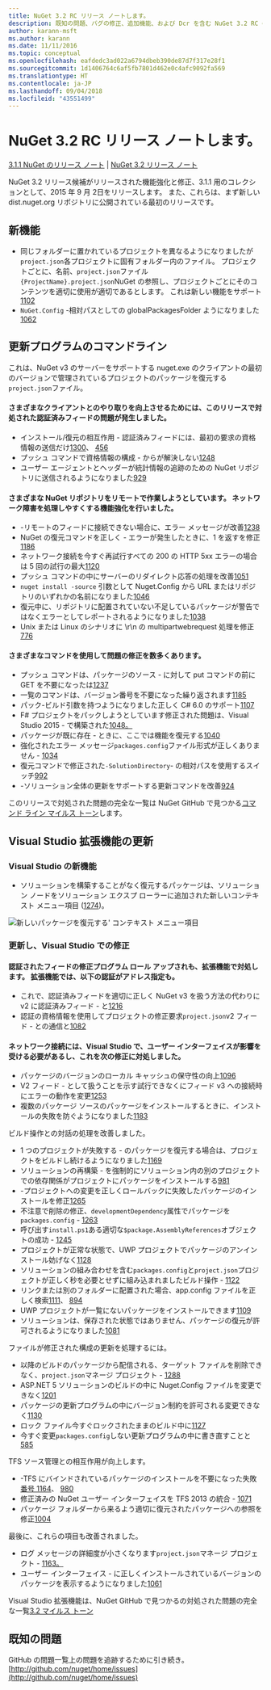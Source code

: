 ```yaml
---
title: NuGet 3.2 RC リリース ノートします。
description: 既知の問題、バグの修正、追加機能、および Dcr を含む NuGet 3.2 RC のリリース ノート。
author: karann-msft
ms.author: karann
ms.date: 11/11/2016
ms.topic: conceptual
ms.openlocfilehash: eafdedc3ad022a6794dbeb390de87d7f317e28f1
ms.sourcegitcommit: 1d1406764c6af5fb7801d462e0c4afc9092fa569
ms.translationtype: HT
ms.contentlocale: ja-JP
ms.lasthandoff: 09/04/2018
ms.locfileid: "43551499"
---
```

# <a name="nuget-32-rc-release-notes"></a>NuGet 3.2 RC リリース ノートします。

[3.1.1 NuGet のリリース ノート](../release-notes/nuget-3.1.1.md) | [NuGet 3.2 リリース ノート](../release-notes/nuget-3.2.md)

NuGet 3.2 リリース候補がリリースされた機能強化と修正、3.1.1 用のコレクションとして、2015 年 9 月 2日をリリースします。  また、これらは、まず新しい dist.nuget.org リポジトリに公開されている最初のリリースです。

## <a name="new-features"></a>新機能

* 同じフォルダーに置かれているプロジェクトを異なるようになりましたが`project.json`各プロジェクトに固有フォルダー内のファイル。  プロジェクトごとに、名前、`project.json`ファイル`{ProjectName}.project.json`NuGet の参照し、プロジェクトごとにそのコンテンツを適切に使用が適切であるとします。  これは新しい機能をサポート[1102](https://github.com/NuGet/Home/issues/1102)
* `NuGet.Config` -相対パスとしての globalPackagesFolder ようになりました[1062](https://github.com/NuGet/Home/issues/1062)

## <a name="command-line-updates"></a>更新プログラムのコマンドライン

これは、NuGet v3 のサーバーをサポートする nuget.exe のクライアントの最初のバージョンで管理されているプロジェクトのパッケージを復元する`project.json`ファイル。

#### <a name="there-were-a-number-of-authenticated-feed-issues-that-were-addressed-in-this-release-to-improve-interactions-with-the-client"></a>さまざまなクライアントとのやり取りを向上させるためには、このリリースで対処された認証済みフィードの問題が発生しました。

* インストール/復元の相互作用 - 認証済みフィードには、最初の要求の資格情報の送信だけ[1300](https://github.com/NuGet/Home/issues/1300)、 [456](https://github.com/NuGet/Home/issues/456)
* プッシュ コマンドで資格情報の構成 - からが解決しない[1248](https://github.com/NuGet/Home/issues/1248)
* ユーザー エージェントとヘッダーが統計情報の追跡のための NuGet リポジトリに送信されるようになりました[929](https://github.com/NuGet/Home/issues/929)

#### <a name="we-made-a-number-of-improvements-to-better-handle-network-failures-while-attempting-to-work-with-a-remote-nuget-repository"></a>さまざまな NuGet リポジトリをリモートで作業しようとしています。 ネットワーク障害を処理しやすくする機能強化を行いました。

* -リモートのフィードに接続できない場合に、エラー メッセージが改善[1238](https://github.com/NuGet/Home/issues/1238)
* NuGet の復元コマンドを正しく - エラーが発生したときに、1 を返すを修正[1186](https://github.com/NuGet/Home/issues/1186)
* ネットワーク接続を今すぐ再試行すべての 200 の HTTP 5xx エラーの場合は 5 回の試行の最大[1120](https://github.com/NuGet/Home/issues/1120)
* プッシュ コマンドの中にサーバーのリダイレクト応答の処理を改善[1051](https://github.com/NuGet/Home/issues/1051)
* `nuget install -source` 引数として Nuget.Config から URL またはリポジトリのいずれかの名前になりました[1046](https://github.com/NuGet/Home/issues/1046)
* 復元中に、リポジトリに配置されていない不足しているパッケージが警告ではなくエラーとしてレポートされるようになりました[1038](https://github.com/NuGet/Home/issues/1038)
* Unix または Linux のシナリオに \r\n の multipartwebrequest 処理を修正[776](https://github.com/NuGet/Home/issues/776)

#### <a name="there-are-a-number-of-fixes-to-issues-with-various-commands"></a>さまざまなコマンドを使用して問題の修正を数多くあります。

* プッシュ コマンドは、パッケージのソース - に対して put コマンドの前に GET を不要になったは[1237](https://github.com/NuGet/Home/issues/1237)
* 一覧のコマンドは、バージョン番号を不要になった繰り返されます[1185](https://github.com/NuGet/Home/issues/1185)
* パック-ビルド引数を持つようになりました正しく C# 6.0 のサポート[1107](https://github.com/NuGet/Home/issues/1107)
* F# プロジェクトをパックしようとしています修正された問題は、Visual Studio 2015 - で構築された[1048。](https://github.com/NuGet/Home/issues/1048)
* パッケージが既に存在 - ときに、ここでは機能を復元する[1040](https://github.com/NuGet/Home/issues/1040)
* 強化されたエラー メッセージ`packages.config`ファイル形式が正しくありません - [1034](https://github.com/NuGet/Home/issues/1034)
* 復元コマンドで修正された`-SolutionDirectory`- の相対パスを使用するスイッチ[992](https://github.com/NuGet/Home/issues/992)
* -ソリューション全体の更新をサポートする更新コマンドを改善[924](https://github.com/NuGet/Home/issues/924)

このリリースで対処された問題の完全な一覧は NuGet GitHub で見つかる[コマンド ライン マイルス トーン](https://github.com/nuget/home/issues?utf8=%E2%9C%93&q=is%3Aissue+milestone%3A3.2.0-commandline+is%3Aclosed+-label%3AClosedAs%3ADuplicate)します。

## <a name="visual-studio-extension-updates"></a>Visual Studio 拡張機能の更新

### <a name="new-features-in-visual-studio"></a>Visual Studio の新機能

* ソリューションを構築することがなく復元するパッケージは、ソリューション ノードをソリューション エクスプ ローラーに追加された新しいコンテキスト メニュー項目 ([1274](https://github.com/NuGet/Home/issues/1274))。

![新しいパッケージを復元する' コンテキスト メニュー項目](./media/NuGet-3.2/newContextMenu.png)

### <a name="updates-and-fixes-in-visual-studio"></a>更新し、Visual Studio での修正

#### <a name="the-fixes-for-authenticated-feeds-were-rolled-up-and-addressed-in-the-extension-as-well--the-following-authentication-items-were-also-addressed-in-the-extension"></a>認証されたフィードの修正プログラム ロール アップされも、拡張機能で対処します。  拡張機能では、以下の認証がアドレス指定も。

* これで、認証済みフィードを適切に正しく NuGet v3 を扱う方法の代わりに v2 に認証済みフィード - と[1216](https://github.com/NuGet/Home/issues/1216)
* 認証の資格情報を使用してプロジェクトの修正要求`project.json`v2 フィード - との通信と[1082](https://github.com/NuGet/Home/issues/1082)

#### <a name="network-connectivity-had-affected-the-user-interface-in-visual-studio-and-we-addressed-this-with-the-following-fixes"></a>ネットワーク接続には、Visual Studio で、ユーザー インターフェイスが影響を受ける必要があるし、これを次の修正に対処しました。

* パッケージのバージョンのローカル キャッシュの保守性の向上[1096](https://github.com/NuGet/Home/issues/1096)
* V2 フィード - として扱うことを示す試行できなくにフィード v3 への接続時にエラーの動作を変更[1253](https://github.com/NuGet/Home/issues/1253)
* 複数のパッケージ ソースのパッケージをインストールするときに、インストールの失敗を防ぐようになりました[1183](https://github.com/NuGet/Home/issues/1183)

ビルド操作との対話の処理を改善しました。

* 1 つのプロジェクトが失敗する - のパッケージを復元する場合は、プロジェクトをビルドし続けるようになりました[1169](https://github.com/NuGet/Home/issues/1169)
* ソリューションの再構築 - を強制的にソリューション内の別のプロジェクトでの依存関係がプロジェクトにパッケージをインストールする[981](https://github.com/NuGet/Home/issues/981)
* -プロジェクトへの変更を正しくロールバックに失敗したパッケージのインストールを修正[1265](https://github.com/NuGet/Home/issues/1265)
* 不注意で削除の修正、`developmentDependency`属性でパッケージを`packages.config`  -  [1263](https://github.com/NuGet/Home/issues/1263)
* 呼び出す`install.ps1`ある適切な`$package.AssemblyReferences`オブジェクトの成功 - [1245](https://github.com/NuGet/Home/issues/1245)
* プロジェクトが正常な状態で、UWP プロジェクトでパッケージのアンインストール妨げなく[1128](https://github.com/NuGet/Home/issues/1128)
* ソリューションの組み合わせを含む`packages.config`と`project.json`プロジェクトが正しく秒を必要とせずに組み込まれましたビルド操作 - [1122](https://github.com/NuGet/Home/issues/1122)
* リンクまたは別のフォルダーに配置された場合、app.config ファイルを正しく検索[1111](https://github.com/NuGet/Home/issues/1111)、 [894](https://github.com/NuGet/Home/issues/894)
* UWP プロジェクトが一覧にないパッケージをインストールできます[1109](https://github.com/NuGet/Home/issues/1109)
* ソリューションは、保存された状態ではありません、パッケージの復元が許可されるようになりました[1081](https://github.com/NuGet/Home/issues/1081)


ファイルが修正された構成の更新を処理するには。

* 以降のビルドのパッケージから配信される、ターゲット ファイルを削除できなく、`project.json`マネージ プロジェクト - [1288](https://github.com/NuGet/Home/issues/1288)
* ASP.NET 5 ソリューションのビルドの中に Nuget.Config ファイルを変更できなく[1201](https://github.com/NuGet/Home/issues/1201)
* パッケージの更新プログラムの中にバージョン制約を許可される変更できなく[1130](https://github.com/NuGet/Home/issues/1130)
* ロック ファイル今すぐロックされたままのビルド中に[1127](https://github.com/NuGet/Home/issues/1127)
* 今すぐ変更`packages.config`しない更新プログラムの中に書き直すことと[585](https://github.com/NuGet/Home/issues/585)


TFS ソース管理との相互作用が向上します。

* -TFS にバインドされているパッケージのインストールを不要になった失敗[番号 1164](https://github.com/NuGet/Home/issues/1164)、 [980](https://github.com/NuGet/Home/issues/980)
* 修正済みの NuGet ユーザー インターフェイスを TFS 2013 の統合 - [1071](https://github.com/NuGet/Home/issues/1071)
* パッケージ フォルダーから来るよう適切に復元されたパッケージへの参照を修正[1004](https://github.com/NuGet/Home/issues/1004)

最後に、これらの項目も改善されました。

* ログ メッセージの詳細度が小さくなります`project.json`マネージ プロジェクト - [1163。](https://github.com/NuGet/Home/issues/1163)
* ユーザー インターフェイス - に正しくインストールされているバージョンのパッケージを表示するようになりました[1061](https://github.com/NuGet/Home/issues/1061)


Visual Studio 拡張機能は、NuGet GitHub で見つかるの対処された問題の完全な一覧[3.2 マイルス トーン](https://github.com/nuget/home/issues?q=is%3Aissue+is%3Aclosed+-label%3AClosedAs%3ADuplicate+milestone%3A3.2)

## <a name="known-issues"></a>既知の問題

GitHub の問題一覧上の問題を追跡するために引き続き。 [http://github.com/nuget/home/issues](http://github.com/nuget/home/issues)